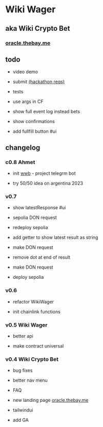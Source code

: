 # Wiki Wager

## aka Wiki Crypto Bet

### [oracle.thebay.me](https://oracle.thebay.me)

## todo

- video demo

- submit [(hackathon reqs)](https://github.com/SxT-Community/chainlink-hackathon)

- tests

- use args in CF

- show full event log instead bets

- show confirmations

- add fullfill button #ui

## changelog

### c0.8 Ahmet

- init [wwb](https://t.me/wikiwagerbot) - project telegrm bot

- try 50/50 idea on argentina 2023

### v0.7

- show latestResponse #ui

- sepolia DON request

- redeploy sepolia

- add getter to show latest result as string

- make DON request

- remove dot at end of result

- make DON request

- deploy sepolia

### v0.6

- refactor WikiWager

- init chainlink functions

### v0.5 Wiki Wager

- better api

- make contract universal

### v0.4 Wiki Crypto Bet

- bug fixes

- better nav menu

- FAQ

- new landing page [oracle.thebay.me](https://oracle.thebay.me)

- tailwindui

- add GA
